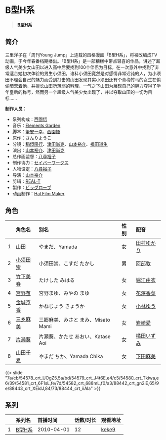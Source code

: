 # B型H系


> <u>**[B型H系](https://bgm.tv/subject/4290)**</u>

## 简介

三里洋子在「周刊Young Jump」上连载的四格漫画「B型H系」，将被改编成TV动画，于今年春番档期播出。「B型H系」是一部糟糕中带点轻喜的作品，讲述了超级人气美少女山田以进入高中后要找到100个伴侣为目标，在一次意外中找到了非常适合她初次体验的男生小须田，谁料小须田竟然是对感情非常迟钝的人，为小须田不理会自己的魅力而受到打击的山田发现其实小须田还有个青梅竹马的女生在偷偷暗恋着他，并擅长山田所薄弱的料理，一气之下山田为展现自己的魅力夺得了学年皇后的称号，然而另一个超级人气美少女出现了，并以夺取山田的一切为目标……

**制作人员：**
- 系列构成：[西園悟](https://bgm.tv/person/462)
- 音乐：[Elements Garden](https://bgm.tv/person/3619)
- 脚本：[筆安一幸](https://bgm.tv/person/3358)、[西園悟](https://bgm.tv/person/462)
- 原作：[さんりようこ](https://bgm.tv/person/14987)
- 分镜：[稲垣隆行](https://bgm.tv/person/1983)、[津田尚克](https://bgm.tv/person/9095)、[山本裕介](https://bgm.tv/person/1716)、[福田道生](https://bgm.tv/person/2610)
- 演出：[山本裕介](https://bgm.tv/person/1716)、[津田尚克](https://bgm.tv/person/9095)
- 总作画监督：[八尋裕子](https://bgm.tv/person/14272)
- 制作协力：[セイバーワークス](https://bgm.tv/person/43768)
- 人物设定：[八尋裕子](https://bgm.tv/person/14272)
- 导演：[山本裕介](https://bgm.tv/person/1716)
- 剪辑：[REAL-T](https://bgm.tv/person/46772)
- 製作：[ビッグローブ](https://bgm.tv/person/64953)
- 动画制作：[Hal Film Maker](https://bgm.tv/person/2604)

## 角色

|     |   角色名   |   别名  | 性别 |  配音  |
|:--- |:------  |:----      |:---  |:--   |
| 1 | [山田](https://bgm.tv/character/54578) | やまだ、Yamada | 女 | [田村ゆかり](https://bgm.tv/person/3965) |
| 2 | [小须田崇](https://bgm.tv/character/54579) | 小須田崇、こすだ たかし | 男 | [阿部敦](https://bgm.tv/person/5015) |
| 3 | [竹下美春](https://bgm.tv/character/54580) | たけした みはる | 女 | [堀江由衣](https://bgm.tv/person/3970) |
| 4 | [宫野茧](https://bgm.tv/character/54581) | 宮野まゆ、みやの まゆ | 女 | [花澤香菜](https://bgm.tv/person/4765) |
| 5 | [金城京香](https://bgm.tv/character/54582) | かねじょう きょうか | 女 | [小林ゆう](https://bgm.tv/person/4398) |
| 6 | [三乡麻美](https://bgm.tv/character/88442) | 三郷麻美、みさと まみ、Misato Mami | 女 | [岩崎愛](https://bgm.tv/person/43455) |
| 7 | [片濑葵](https://bgm.tv/character/88443) | 片瀬葵、かたせ あおい、Katase Aoi | 女 | [橘田いずみ](https://bgm.tv/person/5002) |
| 8 | [山田千夏](https://bgm.tv/character/88444) | やまだ ちか、Yamada Chika | 女 | [下田麻美](https://bgm.tv/person/4990) |

{{< slide "7a/cb/54578_crt_UOgZ5,5a/bd/54579_crt_J4t6E,e4/c5/54580_crt_Tkiwa,e6/39/54581_crt_6F1sL,fe/7d/54582_crt_688mL,f0/a3/88442_crt_gn2iE,65/9e/88443_crt_XEidJ,84/73/88444_crt_iiAIa" >}}

## 系列

|     | 系列名  | 首播时间       | 话数/时长 | 观看地址                                                    |
| :-- | :--- | :--------- | :---- | :------------------------------------------------------ |
| 1   |[B型H系](https://bgm.tv/subject/4290)| 2010-04-01 | 12    | [keke9](https://www.keke9.app/play/20147-4-136024.html) |



